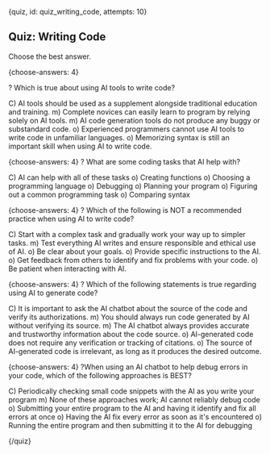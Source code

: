 
{quiz, id: quiz_writing_code, attempts: 10}

## Quiz: Writing Code

Choose the best answer.

{choose-answers: 4}


? Which is true about using AI tools to write code?

C) AI tools should be used as a supplement alongside traditional education and training.
m) Complete novices can easily learn to program by relying solely on AI tools.
m) AI code generation tools do not produce any buggy or substandard code.
o) Experienced programmers cannot use AI tools to write code in unfamiliar languages.
o) Memorizing syntax is still an important skill when using AI to write code.

{choose-answers: 4}
? What are some coding tasks that AI help with?

C) AI can help with all of these tasks
o) Creating functions
o) Choosing a programming language
o) Debugging
o) Planning your program
o) Figuring out a common programming task
o) Comparing syntax


{choose-answers: 4}
? Which of the following is NOT a recommended practice when using AI to write code?

C) Start with a complex task and gradually work your way up to simpler tasks.
m) Test everything AI writes and ensure responsible and ethical use of AI.
o) Be clear about your goals.
o) Provide specific instructions to the AI.
o) Get feedback from others to identify and fix problems with your code.
o) Be patient when interacting with AI.


{choose-answers: 4}
? Which of the following statements is true regarding using AI to generate code?

C) It is important to ask the AI chatbot about the source of the code and verify its authorizations.
m) You should always run code generated by AI without verifying its source.
m) The AI chatbot always provides accurate and trustworthy information about the code source.
o) AI-generated code does not require any verification or tracking of citations.
o) The source of AI-generated code is irrelevant, as long as it produces the desired outcome.

{choose-answers: 4}
?When using an AI chatbot to help debug errors in your code, which of the following approaches is BEST?

C) Periodically checking small code snippets with the AI as you write your program
m) None of these approaches work; AI cannot reliably debug code
o) Submitting your entire program to the AI and having it identify and fix all errors at once
o) Having the AI fix every error as soon as it's encountered
o) Running the entire program and then submitting it to the AI for debugging

{/quiz}